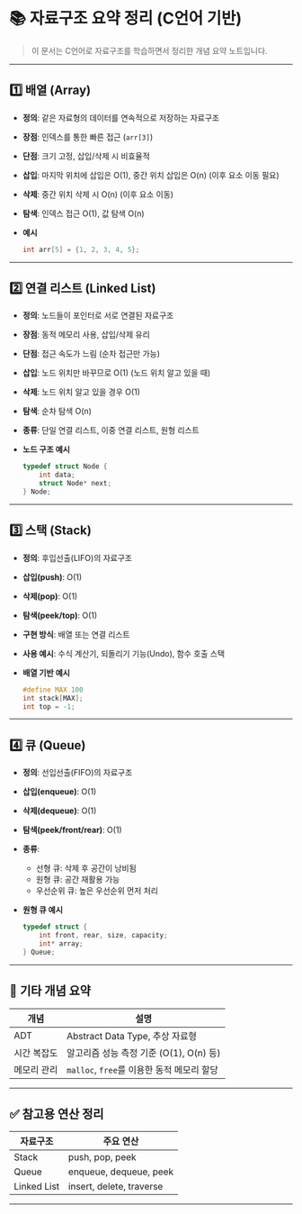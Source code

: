 # 📚 자료구조 요약 정리 (C언어 기반)

> 이 문서는 C언어로 자료구조를 학습하면서 정리한 개념 요약 노트입니다.

---

## 1️⃣ 배열 (Array)

- **정의**: 같은 자료형의 데이터를 연속적으로 저장하는 자료구조
- **장점**: 인덱스를 통한 빠른 접근 (`arr[3]`)
- **단점**: 크기 고정, 삽입/삭제 시 비효율적
  
- **삽입**: 마지막 위치에 삽입은 O(1), 중간 위치 삽입은 O(n) (이후 요소 이동 필요)  
- **삭제**: 중간 위치 삭제 시 O(n) (이후 요소 이동)  
- **탐색**: 인덱스 접근 O(1), 값 탐색 O(n)
  
- **예시**
  ```c
  int arr[5] = {1, 2, 3, 4, 5};
  ```

---

## 2️⃣ 연결 리스트 (Linked List)

- **정의**: 노드들이 포인터로 서로 연결된 자료구조
- **장점**: 동적 메모리 사용, 삽입/삭제 유리
- **단점**: 접근 속도가 느림 (순차 접근만 가능)
  
- **삽입**: 노드 위치만 바꾸므로 O(1) (노드 위치 알고 있을 때)  
- **삭제**: 노드 위치 알고 있을 경우 O(1)  
- **탐색**: 순차 탐색 O(n)
- **종류**: 단일 연결 리스트, 이중 연결 리스트, 원형 리스트

- **노드 구조 예시**
  ```c
  typedef struct Node {
      int data;
      struct Node* next;
  } Node;
  ```

---

## 3️⃣ 스택 (Stack)

- **정의**: 후입선출(LIFO)의 자료구조

- **삽입(push)**: O(1)  
- **삭제(pop)**: O(1)  
- **탐색(peek/top)**: O(1)
  
- **구현 방식**: 배열 또는 연결 리스트

- **사용 예시**: 수식 계산기, 되돌리기 기능(Undo), 함수 호출 스택
- **배열 기반 예시**
  ```c
  #define MAX 100
  int stack[MAX];
  int top = -1;
  ```

---

## 4️⃣ 큐 (Queue)

- **정의**: 선입선출(FIFO)의 자료구조
  
- **삽입(enqueue)**: O(1)  
- **삭제(dequeue)**: O(1)  
- **탐색(peek/front/rear)**: O(1)
  
- **종류**:
  - 선형 큐: 삭제 후 공간이 낭비됨
  - 원형 큐: 공간 재활용 가능
  - 우선순위 큐: 높은 우선순위 먼저 처리

- **원형 큐 예시**
  ```c
  typedef struct {
      int front, rear, size, capacity;
      int* array;
  } Queue;
  ```

---


## 📌 기타 개념 요약

| 개념 | 설명 |
|------|------|
| ADT | Abstract Data Type, 추상 자료형 |
| 시간 복잡도 | 알고리즘 성능 측정 기준 (O(1), O(n) 등) |
| 메모리 관리 | `malloc`, `free`를 이용한 동적 메모리 할당 |

---

## ✅ 참고용 연산 정리

| 자료구조 | 주요 연산 |
|----------|-----------|
| Stack | push, pop, peek |
| Queue | enqueue, dequeue, peek |
| Linked List | insert, delete, traverse |

---
